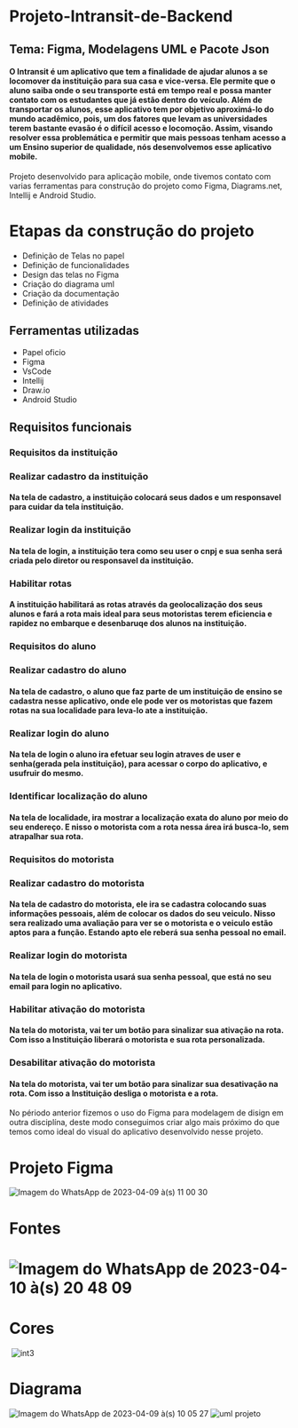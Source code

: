 
<!DOCTYPE html>
<head>
<head>
    <h1>Projeto-Intransit-de-Backend</h1>
    <h2>Tema: Figma, Modelagens UML e Pacote Json </h2>
    <h4>O Intransit é um aplicativo que tem a finalidade de ajudar alunos a se locomover da instituição para sua casa e vice-versa. Ele permite que o aluno saiba onde o seu transporte está em tempo real e possa manter contato com os estudantes que já estão dentro do veículo. Além de transportar os alunos, esse aplicativo tem por objetivo aproximá-lo do mundo acadêmico, pois, um dos fatores que levam as universidades terem bastante evasão é o difícil acesso e locomoção. Assim, visando resolver essa problemática e permitir que mais pessoas tenham acesso a um Ensino superior de qualidade, nós desenvolvemos esse aplicativo mobile.</h4>
</head>
<body>
    <p>Projeto desenvolvido para aplicação mobile, onde tivemos contato com varias ferramentas para 
        construção do projeto como Figma, Diagrams.net, Intellij e Android Studio.</p>

<h1>Etapas da construção do projeto</h1>
 <ul>
            <li>Definição de Telas no papel</li>
            <li>Definição de funcionalidades</li>
            <li>Design das telas no Figma</li>
            <li>Criação do diagrama uml</li>
            <li>Criação da documentação</li>
            <li>Definição de atividades</li>
        </ul>
        
<h2>Ferramentas utilizadas</h2>
 <ul>
            <li>Papel oficio</li>
            <li>Figma</li>
            <li>VsCode</li>
            <li>Intellij</li>
            <li>Draw.io</li>
            <li>Android Studio</li>
        </ul>
<h2>Requisitos funcionais</h2>
<h3>Requisitos da instituição</h3>
  <h3> Realizar cadastro da instituição</h3>
  <h4> Na tela de cadastro, a instituição colocará seus dados e um responsavel para cuidar da tela instituição.</h4>
  <h3> Realizar login da instituição</h3>
  <h4> Na tela de login, a instituição tera como seu user o cnpj e sua senha será criada pelo diretor ou responsavel da instituição.</h4>
  <h3> Habilitar rotas</h3>
  <h4> A instituição habilitará as rotas através da geolocalização dos seus alunos e fará a rota mais ideal para seus motoristas terem eficiencia e rapidez no embarque e desenbaruqe dos alunos na instituição.</h4>
<h3>Requisitos do aluno</h3>
  <h3> Realizar cadastro do aluno</h3>
  <h4> Na tela de cadastro, o aluno que faz parte de um instituição de ensino se cadastra nesse aplicativo, onde ele pode ver os motoristas que fazem rotas na sua localidade para leva-lo ate a instituição.</h4>
  <h3> Realizar login do aluno </h3>
  <h4> Na tela de login o aluno ira efetuar seu login atraves de user e senha(gerada pela instituição), para acessar o corpo do aplicativo, e usufruir do mesmo.</h4>
  <h3> Identificar localização do aluno</h3>
  <h4> Na tela de localidade, ira mostrar a localização exata do aluno por meio do seu endereço. E nisso o motorista com a rota nessa área irá busca-lo, sem atrapalhar sua rota.</h4>
<h3>Requisitos do motorista</h3>
  <h3> Realizar cadastro do motorista</h3>
  <h4> Na tela de cadastro do motorista, ele ira se cadastra colocando suas informações pessoais, além de colocar os dados do seu veiculo. Nisso sera realizado uma avaliação para ver se o motorista e o veiculo estão aptos para a função. Estando apto ele reberá sua senha pessoal no email.</h4>
  <h3> Realizar login do motorista</h3>
  <h4> Na tela de login o motorista usará sua senha pessoal, que está no seu email para login no aplicativo.</h4>
  <h3> Habilitar ativação do motorista</h3>
  <h4> Na tela do motorista, vai ter um botão para sinalizar sua ativação na rota. Com isso a Instituição liberará o motorista e sua rota personalizada.</h4>
  <h3> Desabilitar ativação do motorista</h3>
  <h4> Na tela do motorista, vai ter um botão para sinalizar sua desativação na rota. Com isso a Instituição desliga o motorista e a rota.</h4>
  
  
  
<p>No périodo anterior fizemos o uso do Figma para modelagem de disign em outra disciplína, deste modo conseguimos criar algo mais próximo do que temos como ideal do visual do aplicativo desenvolvido nesse projeto.</p>

<h1>Projeto Figma</h1>

<img>![Imagem do WhatsApp de 2023-04-09 à(s) 11 00 30](https://user-images.githubusercontent.com/111431438/230777143-a4277f4c-afa3-49d6-9fdf-731d3fc7eb5c.jpg)</img>


<h1>Fontes<h1>
    
  <img> ![Imagem do WhatsApp de 2023-04-10 à(s) 20 48 09](https://user-images.githubusercontent.com/111431438/231021729-11145c8a-68af-484a-9d29-3d25d6045ba0.jpg)
    </img>


 <h1>Cores</h1>
 
  <img> ![int3](https://user-images.githubusercontent.com/113267971/231018284-897755cc-230d-4e5a-b209-d5fbc28e5bb8.png)
</img>
  
  <h1>Diagrama</h1>
  
<img>![Imagem do WhatsApp de 2023-04-09 à(s) 10 05 27](https://user-images.githubusercontent.com/111431438/230778319-2a177a41-a2bf-4ebd-80be-5fcfda2d4c6c.jpg)
</img>
<img>![uml projeto](https://user-images.githubusercontent.com/111474763/231047755-0a8e4e5a-7c79-440d-8a04-f598cab92fd1.png)</img>

</body>
</html>
